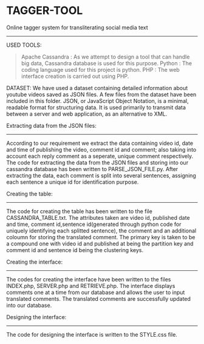 # TAGGER-TOOL
Online tagger system for transliterating social media text
********************************************************

USED TOOLS:
>Apache  Cassandra	:	As we attempt to design a tool that can handle big data, Cassandra database is used for this purpose.
>Python		:	The coding language used for this project is python.
>PHP		:	The web interface creation is carried out using PHP.


DATASET:
We have used a dataset containing detailed information about youtube videos saved as JSON files. A few files from the dataset have been included in this folder.
JSON, or JavaScript Object Notation, is a minimal, readable format for structuring data. It is used primarily to transmit data between a server and web application, as an alternative to XML.


Extracting data from the JSON files:
***********************************
According to our requirement we extract the data containing video id, date and time of publishing the video, comment id and comment; also taking into account each reply comment as a seperate, unique comment respectively. 
The code for extracting the data from the JSON files and storing into our cassandra database has been written to PARSE_JSON_FILE.py. After extracting the data, each comment is split into several sentences, assigning each sentence a unique id for identification purpose. 


Creating the table:
******************
The code for creating the table has been written to the file CASSANDRA_TABLE.txt. The attributes taken are video id, published date and time, comment id,sentence id(generated through python code for uniquely identifying each splitted sentence), the comment and an additional coloumn for storing the translated comment. The primary key is taken to be a compound one with video id and published at being the partition key and comment id and sentence id being the clustering keys.


Creating the interface:
**********************
The codes for creating the interface have been written to the files INDEX.php, SERVER.php and RETRIEVE.php. The interface displays comments one at a time from our database and allows the user to input translated comments. The translated comments are successfully updated into our database.

 
Designing the interface:
***********************
The code for designing the interface is written to the STYLE.css file.
